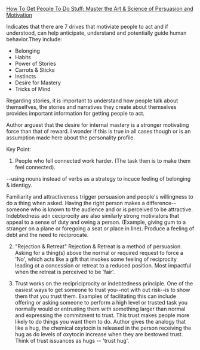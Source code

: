 [How To Get People To Do Stuff; Master the Art & Science of Persuasion and Motivation ](https://emotionalmanipulation.files.wordpress.com/2015/05/how-to-get-people-to-do-stuff.pdf)


Indicates that there are 7 drives that motiviate people to act and if understood, can help anticipate, understand and potentially guide human behavior.They include: 
* Belonging
* Habits
* Power of Stories
* Carrots & Sticks
* Instincts
* Desire for Mastery
* Tricks of Mind



Regarding stories, it is important to understand how people talk about themselfves, the stories and narratives they create about themselves provides important information for getting people to act. 

Author arguest that the desire for internal mastery is a stronger motivating force than that of reward.  I wonder if this is true in all cases though or is an assumption made here about the personality profile. 


Key Point:
1. People who fell connected work harder.  (The task then is to make them feel connected).

--using nouns instead of verbs as a strategy to incuce feeling of belonging & identigy.

Familiarity and attractiveness trigger persuasion and people's willingness to do a thing when asked. Having the right person makes a difference--someone who is known to the audience and or is perceived to be attractive.  Indebtedness adn ceciprocity are also similarly strong motiviators that appeal to a sense of duty and owing a person. (Example, giving gum to a stranger on a plane or foregoing a seat or place in line). Produce a feeling of debt and the need to reciprocate.

2. "Rejection & Retreat"  Rejection & Retreat is a method of persuasion. Asking for a thing(s) above the normal or required request to force a 'No', which acts like a gift that invokes some feeling of reciprocity leading ot a concession or retreat to a reduced position.  Most impactful when the retreat is perceived to be 'fair'.

3. Trust works on the recipriciprocity or indebtedness principle. One of the easiest ways to get someone to trust you--not with out risk--is to show them that you trust them. Examples of facilitating this can include offering or asking someone to perform a high level or trusted task you normally would or entrusting them with something larger than normal and expressing the commitment to trust.  This trust makes people more likely to do things you want them to do. Author gives the analogy that like a hug, the chemical oxytocin is released in the person receiving the hug as do levels of oxytocin increase when they are bestowed trust.  Think of trust issuances as hugs -- 'trust hug'.



